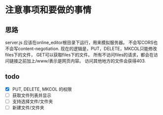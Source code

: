 # 注意事项和要做的事情

## 思路

server.js 应该在online_editor根目录下运行，用来模拟服务器。
不会写CORS也不会写content-negotiation.
现在的逻辑是，PUT，DELETE，MKCOL只能修改files下的文件，
GET可以获取files下的文件。
所有不访问files的请求，都会在访问链接之前加上/www/表示是网页内容。
访问其他地方的文件会获得403.

## todo

- [x] PUT, DELETE, MKCOL 的权限
- [ ] 获取文件列表并显示
- [ ] 支持选择文件/文件夹
- [ ] 新建文件/文件夹
